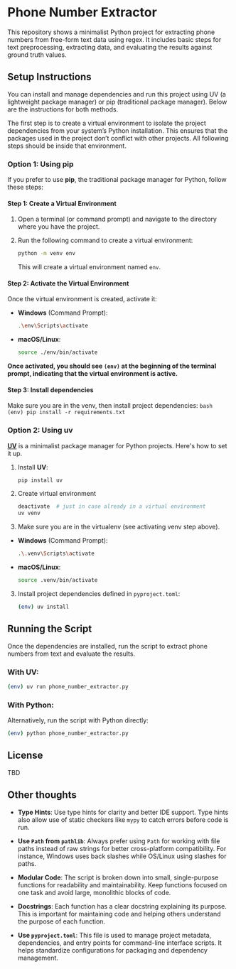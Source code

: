 # Phone Number Extractor

This repository shows a minimalist Python project for extracting phone
numbers from free-form text data using regex. It includes basic steps for text preprocessing,
extracting data, and evaluating the results against ground truth values.


## Setup Instructions

You can install and manage dependencies and run this project using UV (a lightweight package manager) or pip (traditional package manager). Below are the instructions for both methods.

The first step is to create a virtual environment to isolate the project dependencies from your system’s Python installation. This ensures that the packages used in the project don’t conflict with other projects. All following steps should be inside that environment.

### Option 1: Using pip 

If you prefer to use **pip**, the traditional package manager for Python, follow these steps:

#### Step 1: Create a Virtual Environment

1. Open a terminal (or command prompt) and navigate to the directory where you have the project.

2. Run the following command to create a virtual environment:

     ```bash
     python -m venv env
     ```
   This will create a virtual environment named `env`.

#### Step 2: Activate the Virtual Environment

Once the virtual environment is created, activate it:

- **Windows** (Command Prompt):
  ```bash
  .\env\Scripts\activate
  ```
- **macOS/Linux**:
  ```bash
  source ./env/bin/activate
  ```

**Once activated, you should see `(env)` at the beginning of the terminal prompt, indicating that the virtual environment is active.**

#### Step 3: Install dependencies 


Make sure you are in the venv, then install project dependencies:
    ```bash
    (env) pip install -r requirements.txt
    ```

### Option 2: Using uv


[**UV**](https://uv.readthedocs.io/en/latest/) is a minimalist package manager for Python projects. Here's how to set it up.

1. Install **UV**:
    ```bash
    pip install uv
    ```

2. Create virtual environment
    ```bash
    deactivate  # just in case already in a virtual environment
    uv venv
    ```

2. Make sure you are in the virtualenv (see activating venv step above). 
- **Windows** (Command Prompt):
  ```bash
  .\.venv\Scripts\activate
  ```
- **macOS/Linux**:
  ```bash
  source .venv/bin/activate
  ```

3. Install project dependencies defined in `pyproject.toml`:
    ```bash
    (env) uv install
    ```

## Running the Script

Once the dependencies are installed, run the script to extract phone numbers from text and evaluate the results.

### With UV:

```bash
(env) uv run phone_number_extractor.py
```

### With Python:

Alternatively, run the script with Python directly:

```bash
(env) python phone_number_extractor.py
```

## License

TBD

## Other thoughts 

- **Type Hints**: Use type hints for clarity and better IDE support. Type hints also allow use of static checkers like `mypy` to catch errors before code is run.

- **Use `Path` from `pathlib`**: Always prefer using `Path` for working with file paths instead of raw strings for better cross-platform compatibility. For instance, Windows uses back slashes while OS/Linux using slashes for paths.

- **Modular Code**: The script is broken down into small, single-purpose functions for readability and maintainability. Keep functions focused on one task and avoid large, monolithic blocks of code.

- **Docstrings**: Each function has a clear docstring explaining its purpose. This is important for maintaining code and helping others understand the purpose of each function. 

- **Use `pyproject.toml`**: This file is used to manage project metadata, dependencies, and entry points for command-line interface scripts. It helps standardize configurations for packaging and dependency management.
